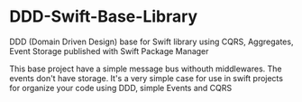 # DDD-Swift-Base-Library
DDD (Domain Driven Design) base for Swift library using CQRS, Aggregates, Event Storage published with Swift Package Manager


This base project have a simple message bus withouth middlewares. The events don't have storage. It's a very simple case for use in swift projects for organize your code using DDD, simple Events and CQRS
